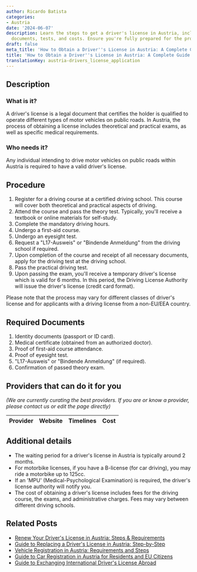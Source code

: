 ```yaml
---
author: Ricardo Batista
categories:
- Austria
date: '2024-06-07'
description: Learn the steps to get a driver's license in Austria, including required
  documents, tests, and costs. Ensure you're fully prepared for the process.
draft: false
meta_title: 'How to Obtain a Driver''s License in Austria: A Complete Guide'
title: 'How to Obtain a Driver''s License in Austria: A Complete Guide'
translationKey: austria-drivers_license_application
---
```


## Description
### What is it?
A driver's license is a legal document that certifies the holder is qualified to operate different types of motor vehicles on public roads. 
In Austria, the process of obtaining a license includes theoretical and practical exams, as well as specific medical requirements.

### Who needs it?
Any individual intending to drive motor vehicles on public roads within Austria is required to have a valid driver's license.

## Procedure
1. Register for a driving course at a certified driving school. This course will cover both theoretical and practical aspects of driving.
2. Attend the course and pass the theory test. Typically, you'll receive a textbook or online materials for self-study.   
3. Complete the mandatory driving hours.
4. Undergo a first-aid course.    
5. Undergo an eyesight test.
6. Request a "L17-Ausweis" or "Bindende Anmeldung" from the driving school if required.
7. Upon completion of the course and receipt of all necessary documents, apply for the driving test at the driving school.   
8. Pass the practical driving test.
9. Upon passing the exam, you'll receive a temporary driver's license which is valid for 6 months. In this period, the Driving License Authority will issue the driver's license (credit card format).

Please note that the process may vary for different classes of driver's license and for applicants with a driving license from a non-EU/EEA country.

## Required Documents
1. Identity documents (passport or ID card).
2. Medical certificate (obtained from an authorized doctor).
3. Proof of first-aid course attendance.
4. Proof of eyesight test.
5. "L17-Ausweis" or "Bindende Anmeldung" (if required).
6. Confirmation of passed theory exam.

## Providers that can do it for you

_(We are currently curating the best providers. If you are or know a provider, please contact us or edit the page directly)_

| Provider        |     Website     |     Timelines    |       Cost      |
| :-------------: | :-------------: |  :-------------: | :-------------: |

## Additional details
- The waiting period for a driver's license in Austria is typically around 2 months.
- For motorbike licenses, if you have a B-license (for car driving), you may ride a motorbike up to 125cc. 
- If an 'MPU' (Medical-Psychological Examination) is required, the driver's license authority will notify you.
- The cost of obtaining a driver's license includes fees for the driving course, the exams, and administrative charges. Fees may vary between different driving schools.
## Related Posts

- [Renew Your Driver's License in Austria: Steps & Requirements](https://tramitit.com/guides/austria/drivers_license_renewal/)
- [Guide to Replacing a Driver's License in Austria: Step-by-Step](https://tramitit.com/guides/austria/replacement_drivers_license_application/)
- [Vehicle Registration in Austria: Requirements and Steps](https://tramitit.com/guides/austria/vehicle_registration/)
- [Guide to Car Registration in Austria for Residents and EU Citizens](https://tramitit.com/guides/austria/car_registration_application/)
- [Guide to Exchanging International Driver's License Abroad](https://tramitit.com/guides/austria/drivers_license_exchange/)